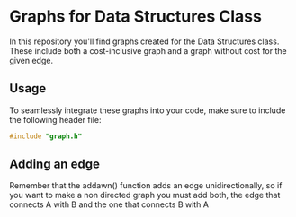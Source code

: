 # Graphs for Data Structures Class

In this repository you'll find graphs created for the Data Structures class. These include both a cost-inclusive graph and a graph without cost for the given edge.

## Usage

To seamlessly integrate these graphs into your code, make sure to include the following header file:

```c
#include "graph.h"

```
## Adding an edge

Remember that the addawn() function adds an edge unidirectionally, so if you want to make a non directed graph you must add both, the edge that connects A with B and the one that connects B with A
